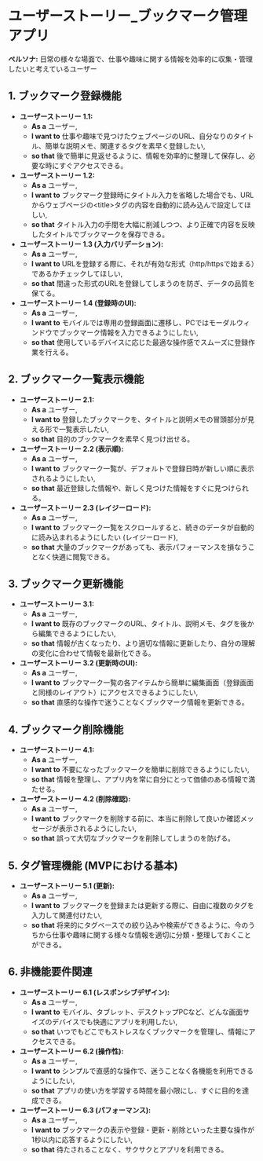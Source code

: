 # ユーザーストーリー_ブックマーク管理アプリ

**ペルソナ:** 日常の様々な場面で、仕事や趣味に関する情報を効率的に収集・管理したいと考えているユーザー

## **1\. ブックマーク登録機能**

* **ユーザーストーリー 1.1:**
  * **As a** ユーザー,
  * **I want to** 仕事や趣味で見つけたウェブページのURL、自分なりのタイトル、簡単な説明メモ、関連するタグを素早く登録したい,
  * **so that** 後で簡単に見返せるように、情報を効率的に整理して保存し、必要な時にすぐアクセスできる。
* **ユーザーストーリー 1.2:**
  * **As a** ユーザー,
  * **I want to** ブックマーク登録時にタイトル入力を省略した場合でも、URLからウェブページの\<title\>タグの内容を自動的に読み込んで設定してほしい,
  * **so that** タイトル入力の手間を大幅に削減しつつ、より正確で内容を反映したタイトルでブックマークを保存できる。
* **ユーザーストーリー 1.3 (入力バリデーション):**
  * **As a** ユーザー,
  * **I want to** URLを登録する際に、それが有効な形式（http/httpsで始まる）であるかチェックしてほしい,
  * **so that** 間違った形式のURLを登録してしまうのを防ぎ、データの品質を保てる。
* **ユーザーストーリー 1.4 (登録時のUI):**
  * **As a** ユーザー,
  * **I want to** モバイルでは専用の登録画面に遷移し、PCではモーダルウィンドウでブックマーク情報を入力できるようにしたい,
  * **so that** 使用しているデバイスに応じた最適な操作感でスムーズに登録作業を行える。

## **2\. ブックマーク一覧表示機能**

* **ユーザーストーリー 2.1:**
  * **As a** ユーザー,
  * **I want to** 登録したブックマークを、タイトルと説明メモの冒頭部分が見える形で一覧表示したい,
  * **so that** 目的のブックマークを素早く見つけ出せる。
* **ユーザーストーリー 2.2 (表示順):**
  * **As a** ユーザー,
  * **I want to** ブックマーク一覧が、デフォルトで登録日時が新しい順に表示されるようにしたい,
  * **so that** 最近登録した情報や、新しく見つけた情報をすぐに見つけられる。
* **ユーザーストーリー 2.3 (レイジーロード):**
  * **As a** ユーザー,
  * **I want to** ブックマーク一覧をスクロールすると、続きのデータが自動的に読み込まれるようにしたい (レイジーロード),
  * **so that** 大量のブックマークがあっても、表示パフォーマンスを損なうことなく快適に閲覧できる。

## **3\. ブックマーク更新機能**

* **ユーザーストーリー 3.1:**
  * **As a** ユーザー,
  * **I want to** 既存のブックマークのURL、タイトル、説明メモ、タグを後から編集できるようにしたい,
  * **so that** 情報が古くなったり、より適切な情報に更新したり、自分の理解の変化に合わせて情報を最新化できる。
* **ユーザーストーリー 3.2 (更新時のUI):**
  * **As a** ユーザー,
  * **I want to** ブックマーク一覧の各アイテムから簡単に編集画面（登録画面と同様のレイアウト）にアクセスできるようにしたい,
  * **so that** 直感的な操作で迷うことなくブックマーク情報を更新できる。

## **4\. ブックマーク削除機能**

* **ユーザーストーリー 4.1:**
  * **As a** ユーザー,
  * **I want to** 不要になったブックマークを簡単に削除できるようにしたい,
  * **so that** 情報を整理し、アプリ内を常に自分にとって価値のある情報で満たせる。
* **ユーザーストーリー 4.2 (削除確認):**
  * **As a** ユーザー,
  * **I want to** ブックマークを削除する前に、本当に削除して良いか確認メッセージが表示されるようにしたい,
  * **so that** 誤って大切なブックマークを削除してしまうのを防げる。

## **5\. タグ管理機能 (MVPにおける基本)**

* **ユーザーストーリー 5.1 (更新):**
  * **As a** ユーザー,
  * **I want to** ブックマークを登録または更新する際に、自由に複数のタグを入力して関連付けたい,
  * **so that** 将来的にタグベースでの絞り込みや検索ができるように、今のうちから仕事や趣味に関する様々な情報を適切に分類・整理しておくことができる。

## **6\. 非機能要件関連**

* **ユーザーストーリー 6.1 (レスポンシブデザイン):**
  * **As a** ユーザー,
  * **I want to** モバイル、タブレット、デスクトップPCなど、どんな画面サイズのデバイスでも快適にアプリを利用したい,
  * **so that** いつでもどこでもストレスなくブックマークを管理し、情報にアクセスできる。
* **ユーザーストーリー 6.2 (操作性):**
  * **As a** ユーザー,
  * **I want to** シンプルで直感的な操作で、迷うことなく各機能を利用できるようにしたい,
  * **so that** アプリの使い方を学習する時間を最小限にし、すぐに目的を達成できる。
* **ユーザーストーリー 6.3 (パフォーマンス):**
  * **As a** ユーザー,
  * **I want to** ブックマークの表示や登録・更新・削除といった主要な操作が1秒以内に応答するようにしたい,
  * **so that** 待たされることなく、サクサクとアプリを利用できる。
